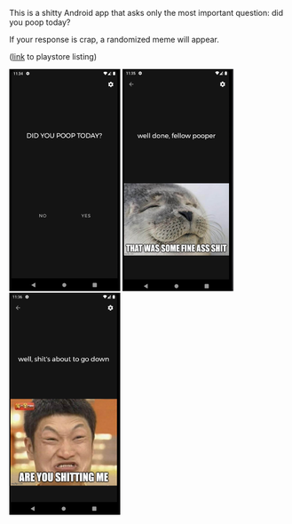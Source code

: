 This is a shitty Android app that asks only the most important question: did you poop today? 

If your response is crap, a randomized meme will appear.

([link](https://play.google.com/store/apps/details?id=com.xingtingkai.DidYouPoopToday&hl=en) to playstore listing)

<img src="images/the_big_question.png" height="400" width="200"> <img src="images/pooped.png" height="400" width="200"> <img src="images/no_poop.png" height="400" width="200">